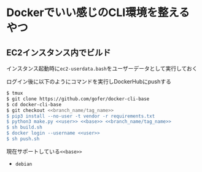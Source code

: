 # Dockerでいい感じのCLI環境を整えるやつ


## EC2インスタンス内でビルド

インスタンス起動時に`ec2-userdata.bash`をユーザーデータとして実行しておく

ログイン後に以下のようにコマンドを実行しDockerHubにpushする
```sh
$ tmux
$ git clone https://github.com/gofer/docker-cli-base
$ cd docker-cli-base
$ git checkout <<branch_name/tag_name>>
$ pip3 install --no-user -t vendor -r requirements.txt
$ python3 make.py <<user>> <<base>> <<branch_name/tag_name>>
$ sh build.sh
$ docker login --username <<user>>
$ sh push.sh
```

現在サポートしている`<<base>>`
- `debian`
